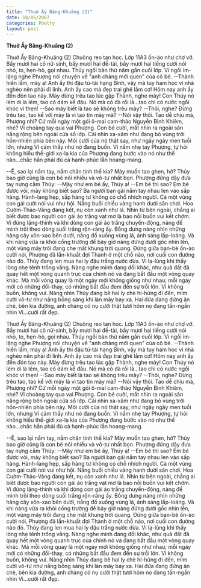 ```yaml
---
title: "Thuở Ấy Bâng-Khuâng (2)"
date: 18/05/2007
categories: Poetry
layout: post
---
```


**Thuở Ấy Bâng-Khuâng (2)**

Thuở Ấy Bâng-Khuâng (2)
     Chuông reo tan học.  Lớp 11A3 ồn-ào như chợ vỡ.  Bẩy mươi hai cô nữ-sinh, bẩy mươi hai đề-tài, bẩy mươi hai tiếng cười nói nhỏ, to, hẹn-hò, gọi nhau.  Thúy ngồi bàn thứ năm gần cuối lớp.  Vi ngồi im-lặng nghe Phượng nói chuyện về "anh chàng mới quen" của cô bé.
--Thành hiền lắm, mày ạ!  Anh ấy thi đậu tú-tài hạng Bình, vậy mà tuy ham học vì nhà nghèo nên phải đi lính.  Anh ấy cao mà đẹp trai ghê lắm cơ!  Hôm nay anh ấy đến đón tao này.  Mày đừng trêu tao lúc gặp Thành, nghe mày!  Con Thúy nó lém ơi là lém, tao có dám kể đâu.  Nó mà có đà rồi là...tao chỉ có nước ngồi khóc vì thẹn!
--Sao mày biết là tao sẽ không trêu mày?
--Thôi, nghe?  Đừng trêu tao, tao kể với mày là vì tao tin mày mà?
--Nói vậy thôi.  Tao dễ chịu mà, Phượng nhỉ? Cứ mỗi ngày một gói ô-mai cam-thảo Nguyễn Bỉnh Khiêm, nhé?
     Vi choàng tay qua vai Phượng.  Con bé cười, mắt nhìn ra ngoài sân nắng rộng bên ngoài cửa sổ lớp.  Cái nhìn xa-xăm như đang bỏ vùng trời hồn-nhiên phía bên này.  Môi cười của nó thật say, như ngây ngây men tuổi lớn, nhưng Vi cảm thấy như nó đang buồn.  Vi nắm nhẹ tay Phượng, tự hỏi không hiểu thế-giới xa-lạ kia của Phượng đang bước vào nó như thế nào...chắc hẳn phải đủ cả hạnh-phúc lẫn hoang-mang.

--Ê, sao lại nắm tay, nắm chân tình thế kia?  Mày muốn tao ghen, hở?
     Thúy bao giờ cũng là con bé nói nhiều và vô-tư nhất bọn.  Phượng đứng dậy đưa tay nựng cằm Thúy:
--Mày như em bé ấy, Thúy ạ!
--Em bé thì sao?  Em bé được vòi, mày không biết sao?
     Ba người bạn gái nắm tay nhau len vào sắp hàng.  Hành-lang hẹp, sắp hàng tư không có chỗ nhích người.  Cả một vùng con gái cười nói vui như hội.  Nắng buổi chiều vàng hanh dưới sân chơi.  Hoa Cườm-Thảo-Vàng đang kết, nụ còn xanh như lá.  Nhìn từ bên ngoài, chẳng ai biết được bao người con gái áo trắng vạt mơ là bao nỗi buồn vui kết chớm.  Vi đứng lặng-thinh và khi dòng con gái áo trắng chuyển-động, nàng để mình trôi theo dòng suối trắng rộn-ràng ấy.  Bỗng dưng nàng nhìn những hàng cây xôn-xao bên dưới, nắng đổ xuống vùng lá, ánh sáng lấp-loáng.  Và khi nàng vừa ra khỏi cổng trường để bây giờ nàng đứng dưới gốc nhìn lên, một vùng mây trôi đang che mất khung trời quang.  Đứng giữa bạn-bè ồn-ào cười nói, Phượng đã lẩn-khuất đợi Thành ở một chỗ nào, nơi cuối con đường nào đó.  Thúy đang len mua hai ly đậu trắng nước dừa.  Vi lạ-lùng khi thấy lòng nhẹ tênh trống vắng.  Nàng nghe mình đang đổi khác, như quả đất đã quay hết một vòng quanh trục của chính nó và đang bắt đầu một vòng quay khác.  Mà mỗi vòng quay là một ngày mới không giống như nhau; mỗi ngày mới có những đổi-thay, có những bắt đầu đem đến sự trỗi lớn.
     Vi không buồn, không vui. Nàng nhìn Thúy đang bê hai ly chè hí-hửng đi đến, mỉm cười vô-tư như nắng bỗng sáng khi làn mây bay xa.  Hai đứa đang đứng ăn chè, bên kia đường, anh chàng có nụ cười thật tươi hôm nọ đang tần-ngần nhìn Vi...cười rất đẹp.

Thuở Ấy Bâng-Khuâng (2)
     Chuông reo tan học.  Lớp 11A3 ồn-ào như chợ vỡ.  Bẩy mươi hai cô nữ-sinh, bẩy mươi hai đề-tài, bẩy mươi hai tiếng cười nói nhỏ, to, hẹn-hò, gọi nhau.  Thúy ngồi bàn thứ năm gần cuối lớp.  Vi ngồi im-lặng nghe Phượng nói chuyện về "anh chàng mới quen" của cô bé.
--Thành hiền lắm, mày ạ!  Anh ấy thi đậu tú-tài hạng Bình, vậy mà tuy ham học vì nhà nghèo nên phải đi lính.  Anh ấy cao mà đẹp trai ghê lắm cơ!  Hôm nay anh ấy đến đón tao này.  Mày đừng trêu tao lúc gặp Thành, nghe mày!  Con Thúy nó lém ơi là lém, tao có dám kể đâu.  Nó mà có đà rồi là...tao chỉ có nước ngồi khóc vì thẹn!
--Sao mày biết là tao sẽ không trêu mày?
--Thôi, nghe?  Đừng trêu tao, tao kể với mày là vì tao tin mày mà?
--Nói vậy thôi.  Tao dễ chịu mà, Phượng nhỉ? Cứ mỗi ngày một gói ô-mai cam-thảo Nguyễn Bỉnh Khiêm, nhé?
     Vi choàng tay qua vai Phượng.  Con bé cười, mắt nhìn ra ngoài sân nắng rộng bên ngoài cửa sổ lớp.  Cái nhìn xa-xăm như đang bỏ vùng trời hồn-nhiên phía bên này.  Môi cười của nó thật say, như ngây ngây men tuổi lớn, nhưng Vi cảm thấy như nó đang buồn.  Vi nắm nhẹ tay Phượng, tự hỏi không hiểu thế-giới xa-lạ kia của Phượng đang bước vào nó như thế nào...chắc hẳn phải đủ cả hạnh-phúc lẫn hoang-mang.

--Ê, sao lại nắm tay, nắm chân tình thế kia?  Mày muốn tao ghen, hở?
     Thúy bao giờ cũng là con bé nói nhiều và vô-tư nhất bọn.  Phượng đứng dậy đưa tay nựng cằm Thúy:
--Mày như em bé ấy, Thúy ạ!
--Em bé thì sao?  Em bé được vòi, mày không biết sao?
     Ba người bạn gái nắm tay nhau len vào sắp hàng.  Hành-lang hẹp, sắp hàng tư không có chỗ nhích người.  Cả một vùng con gái cười nói vui như hội.  Nắng buổi chiều vàng hanh dưới sân chơi.  Hoa Cườm-Thảo-Vàng đang kết, nụ còn xanh như lá.  Nhìn từ bên ngoài, chẳng ai biết được bao người con gái áo trắng vạt mơ là bao nỗi buồn vui kết chớm.  Vi đứng lặng-thinh và khi dòng con gái áo trắng chuyển-động, nàng để mình trôi theo dòng suối trắng rộn-ràng ấy.  Bỗng dưng nàng nhìn những hàng cây xôn-xao bên dưới, nắng đổ xuống vùng lá, ánh sáng lấp-loáng.  Và khi nàng vừa ra khỏi cổng trường để bây giờ nàng đứng dưới gốc nhìn lên, một vùng mây trôi đang che mất khung trời quang.  Đứng giữa bạn-bè ồn-ào cười nói, Phượng đã lẩn-khuất đợi Thành ở một chỗ nào, nơi cuối con đường nào đó.  Thúy đang len mua hai ly đậu trắng nước dừa.  Vi lạ-lùng khi thấy lòng nhẹ tênh trống vắng.  Nàng nghe mình đang đổi khác, như quả đất đã quay hết một vòng quanh trục của chính nó và đang bắt đầu một vòng quay khác.  Mà mỗi vòng quay là một ngày mới không giống như nhau; mỗi ngày mới có những đổi-thay, có những bắt đầu đem đến sự trỗi lớn.
     Vi không buồn, không vui. Nàng nhìn Thúy đang bê hai ly chè hí-hửng đi đến, mỉm cười vô-tư như nắng bỗng sáng khi làn mây bay xa.  Hai đứa đang đứng ăn chè, bên kia đường, anh chàng có nụ cười thật tươi hôm nọ đang tần-ngần nhìn Vi...cười rất đẹp.
